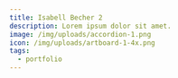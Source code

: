 ```yaml
---
title: Isabell Becher 2
description: Lorem ipsum dolor sit amet.
image: /img/uploads/accordion-1.png
icon: /img/uploads/artboard-1-4x.png
tags:
  - portfolio
---
```

